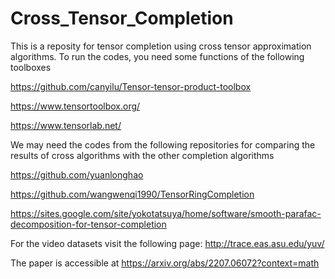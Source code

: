 # Cross_Tensor_Completion

This is a reposity for tensor completion using cross tensor approximation algorithms. To run the codes, you need some functions of the following toolboxes 

https://github.com/canyilu/Tensor-tensor-product-toolbox

https://www.tensortoolbox.org/

https://www.tensorlab.net/

We may need the codes from the following repositories for comparing the results of cross algorithms with the other completion algorithms

https://github.com/yuanlonghao

https://github.com/wangwenqi1990/TensorRingCompletion

https://sites.google.com/site/yokotatsuya/home/software/smooth-parafac-decomposition-for-tensor-completion

For the video datasets visit the following page: http://trace.eas.asu.edu/yuv/

The paper is accessible at https://arxiv.org/abs/2207.06072?context=math

